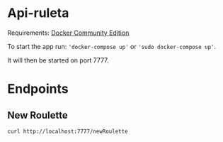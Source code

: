 # Api-ruleta

Requirements: [Docker Community Edition](https://www.docker.com/community-edition)

To start the app run: ``` 'docker-compose up' ``` or ``` 'sudo docker-compose up' ```.

It will then be started on port 7777.


# Endpoints

## New Roulette

```sh
curl http://localhost:7777/newRoulette
```